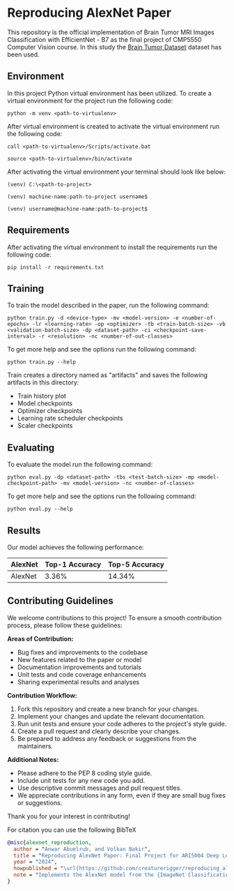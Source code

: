 # Reproducing AlexNet Paper

This repository is the official implementation of Brain Tumor MRI Images Classification with EfficientNet - B7 as the final project of CMP5550 Computer Vision course. In this study the [Brain Tumor Dataset](https://www.kaggle.com/datasets/masoudnickparvar/brain-tumor-mri-dataset) dataset has been used.

## Environment

In this project Python virtual environment has been utilized. To create a virtual environment for the project run the following code:

```virtualenv
python -m venv <path-to-virtualenv>
```

After virtual environment is created to activate the virtual environment run the following code:

```windows
call <path-to-virtualenv>/Scripts/activate.bat
```

```linux&macos
source <path-to-virtualenv>/bin/activate
```

After activating the virtual environment your terminal should look like below:

```terminal-windows
(venv) C:\<path-to-project>
```

```terminal-macos
(venv) machine-name:path-to-project username$
```

```terminal-linux
(venv) username@machine-name:path-to-project$
```

## Requirements

After activating the virtual environment to install the requirements run the following code:

```setup
pip install -r requirements.txt
```

## Training

To train the model described in the paper, run the following command:

```train
python train.py -d <device-type> -mv <model-version> -e <number-of-epochs> -lr <learning-rate> -op <optimizer> -tb <train-batch-size> -vb <validation-batch-size> -dp <dataset-path> -ci <checkpoint-save-interval> -r <resolution> -nc <number-of-out-classes>
```

To get more help and see the options run the following command:

```train-help
python train.py --help
```

Train creates a directory named as "artifacts" and saves the following artifacts in this directory:

* Train history plot
* Model checkpoints
* Optimizer checkpoints
* Learning rate scheduler checkpoints
* Scaler checkpoints

## Evaluating

To evaluate the model run the following command:

```eval
python eval.py -dp <dataset-path> -tbs <test-batch-size> -mp <model-checkpoint-path> -mv <model-version> -nc <number-of-classes>
```

To get more help and see the options run the following command:

```eval-help
python eval.py --help
```

## Results

Our model achieves the following performance:

| AlexNet            | Top-1 Accuracy  | Top-5 Accuracy |
| ------------------ |---------------- | -------------- |
| AlexNet            |     3.36%       |      14.34%    |


## Contributing Guidelines

We welcome contributions to this project! To ensure a smooth contribution process, please follow these guidelines:

**Areas of Contribution:**

* Bug fixes and improvements to the codebase
* New features related to the paper or model
* Documentation improvements and tutorials
* Unit tests and code coverage enhancements
* Sharing experimental results and analyses

**Contribution Workflow:**

1. Fork this repository and create a new branch for your changes.
2. Implement your changes and update the relevant documentation.
3. Run unit tests and ensure your code adheres to the project's style guide.
4. Create a pull request and clearly describe your changes.
5. Be prepared to address any feedback or suggestions from the maintainers.

**Additional Notes:**

* Please adhere to the PEP 8 coding style guide.
* Include unit tests for any new code you add.
* Use descriptive commit messages and pull request titles.
* We appreciate contributions in any form, even if they are small bug fixes or suggestions.

Thank you for your interest in contributing!

For citation you can use the following BibTeX

```BibTeX
@misc{alexnet_reproduction,
  author = "Anwar Abuelrub, and Volkan Bakir",
  title = "Reproducing AlexNet Paper: Final Project for ARI5004 Deep Learning Course",
  year = "2024",
  howpublished = "\url{https://github.com/creaturerigger/reproducing_alexnet_paper}",
  note = "Implements the AlexNet model from the {ImageNet Classification with Deep Convolutional Neural Networks} paper on the ImageNet100 dataset. Includes training, evaluation, and performance analysis scripts."
}
```